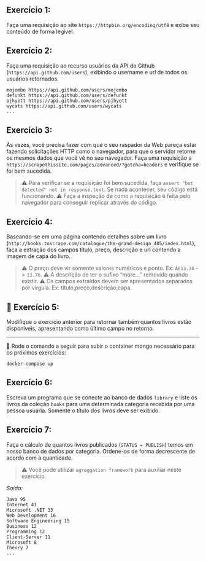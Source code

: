 Exercício 1:
------------

Faça uma requisição ao site `https://httpbin.org/encoding/utf8` e exiba seu conteúdo de forma legível.

Exercício 2:
------------

Faça uma requisição ao recurso usuários da API do Github (`https://api.github.com/users`), exibindo o username e url de todos os usuários retornados.

    mojombo https://api.github.com/users/mojombo
    defunkt https://api.github.com/users/defunkt
    pjhyett https://api.github.com/users/pjhyett
    wycats https://api.github.com/users/wycats
    ...

Exercício 3:
------------

Às vezes, você precisa fazer com que o seu raspador da Web pareça estar fazendo solicitações HTTP como o navegador, para que o servidor retorne os mesmos dados que você vê no seu navegador. Faça uma requisição a `https://scrapethissite.com/pages/advanced/?gotcha=headers` e verifique se foi bem sucedida.

> ⚠️ Para verificar se a requisição foi bem sucedida, faça `assert "bot detected" not in response.text`. Se nada acontecer, seu código está funcionando. ⚠️ Faça a inspeção de como a requisição é feita pelo navegador para conseguir replicar através do código.

Exercício 4:
---------------

Baseando-se em uma página contendo detalhes sobre um livro (`http://books.toscrape.com/catalogue/the-grand-design_405/index.html`), faça a extração dos campos título, preço, descrição e url contendo a imagem de capa do livro.

> ⚠️ O preço deve vir somente valores numéricos e ponto. Ex: `Â£13.76` -> `13.76`. ⚠️ A descrição de ter o sufixo “more…” removido quando existir. ⚠️ Os campos extraídos devem ser apresentados separados por vírgula. Ex: título,preço,descrição,capa.


🚀 Exercício 5:
---------------

Modifique o exercício anterior para retornar também quantos livros estão disponíveis, apresentando como último campo no retorno.

---

🦜 Rode o comando a seguir para subir o container mongo necessário para os próximos exercícios:

    docker-compose up

Exercício 6:
------------

Escreva um programa que se conecte ao banco de dados `library` e liste os livros da coleção `books` para uma determinada categoria recebida por uma pessoa usuária. Somente o título dos livros deve ser exibido.

Exercício 7:
------------

Faça o cálculo de quantos livros publicados (`STATUS = PUBLISH`) temos em nosso banco de dados por categoria. Ordene-os de forma decrescente de acordo com a quantidade.

> ⚠️ Você pode utilizar `agreggation framework` para auxiliar neste exercício.

_Saída:_

    Java 95
    Internet 41
    Microsoft .NET 33
    Web Development 16
    Software Engineering 15
    Business 12
    Programming 12
    Client-Server 11
    Microsoft 8
    Theory 7
    ...
